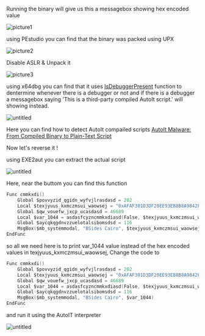Running the binary will give us this a messagebox showing hex encoded value

![picture1](https://user-images.githubusercontent.com/46635361/51079417-70526480-16cf-11e9-879a-396c57c04aca.png)

using PEstudio you can find that the binary was packed using UPX 

![picture2](https://user-images.githubusercontent.com/46635361/51079452-07b7b780-16d0-11e9-8dfc-ae13b9ec93ad.png)

Disable ASLR & Unpack it

![picture3](https://user-images.githubusercontent.com/46635361/51079512-fc18c080-16d0-11e9-9c2b-3e1dba69c7a1.png)

using x64dbg you can find that it uses [IsDebuggerPresent](https://msdn.microsoft.com/en-us/library/windows/desktop/ms680345(v=vs.85).aspx) function to dentermine whenever there is a debugger or not and if there is a debugger a messagebox saying 'This is a third-party compiled AutoIt script.' will showing instead.

![untitled](https://user-images.githubusercontent.com/46635361/51079617-b4933400-16d2-11e9-8203-0c3641e5a6a6.png)

Here you can find how to detect AutoIt compailed scripts [AutoIt Malware: From Compiled Binary to Plain-Text Script](https://r3mrum.wordpress.com/2017/07/10/autoit-malware-from-compiled-binary-to-plain-text-script/)


Now let's reverse it !


using EXE2aut you can extract the actual script

![untitled](https://user-images.githubusercontent.com/46635361/51079703-45b6da80-16d4-11e9-88c6-36f893e67ae0.png)

Here, near the buttom you can find this function 

```C
Func cmmkxdi()
	Global $povvyzid_qgidn_wyfvjlrasdasd = 202
	Local $texjyuus_kxmczmsui_waowsej = "0xAFAF301D3DF20EE93EB8B8A9842FB0781FEFAAB30F4628D4"
	Global $qw_vouefw_jxcp_ucasdasd = 46689
	Local $var_1044 = asdasfcyzncmmkxdiasd(False, $texjyuus_kxmczmsui_waowsej, "i4m_th3_fl@g")
	Global $aycqkqgdnvzzuelotalsibomsdsd = 116
	MsgBox($mb_systemmodal, "BSides Cairo", $texjyuus_kxmczmsui_waowsej)
EndFunc
```

so all we need here is to print var_1044 value instead of the hex encoded values in texjyuus_kxmczmsui_waowsej, Change the code to

```C
Func cmmkxdi()
	Global $povvyzid_qgidn_wyfvjlrasdasd = 202
	Local $texjyuus_kxmczmsui_waowsej = "0xAFAF301D3DF20EE93EB8B8A9842FB0781FEFAAB30F4628D4"
	Global $qw_vouefw_jxcp_ucasdasd = 46689
	Local $var_1044 = asdasfcyzncmmkxdiasd(False, $texjyuus_kxmczmsui_waowsej, "i4m_th3_fl@g")
	Global $aycqkqgdnvzzuelotalsibomsdsd = 116
	MsgBox($mb_systemmodal, "BSides Cairo", $var_1044)
EndFunc
```

and run it using the AutoIT interpreter

![untitled](https://user-images.githubusercontent.com/46635361/51079752-c88c6500-16d5-11e9-8baa-800c582f9dc8.png)
